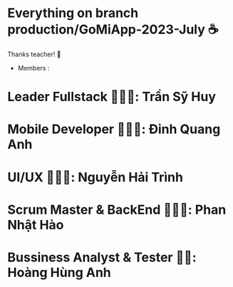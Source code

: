# Everything on branch production/GoMiApp-2023-July ☕️
Thanks teacher! 💎 
 
- Members :
# Leader Fullstack 👨🏼‍💻: Trần Sỹ Huy
# Mobile Developer 👨🏻‍💻: Đinh Quang Anh
# UI/UX 👩🏼‍🎨: Nguyễn Hải Trình
# Scrum Master & BackEnd 👨🏽‍⚖️: Phan Nhật Hào
# Bussiness Analyst & Tester 👨‍💼: Hoàng Hùng Anh 
